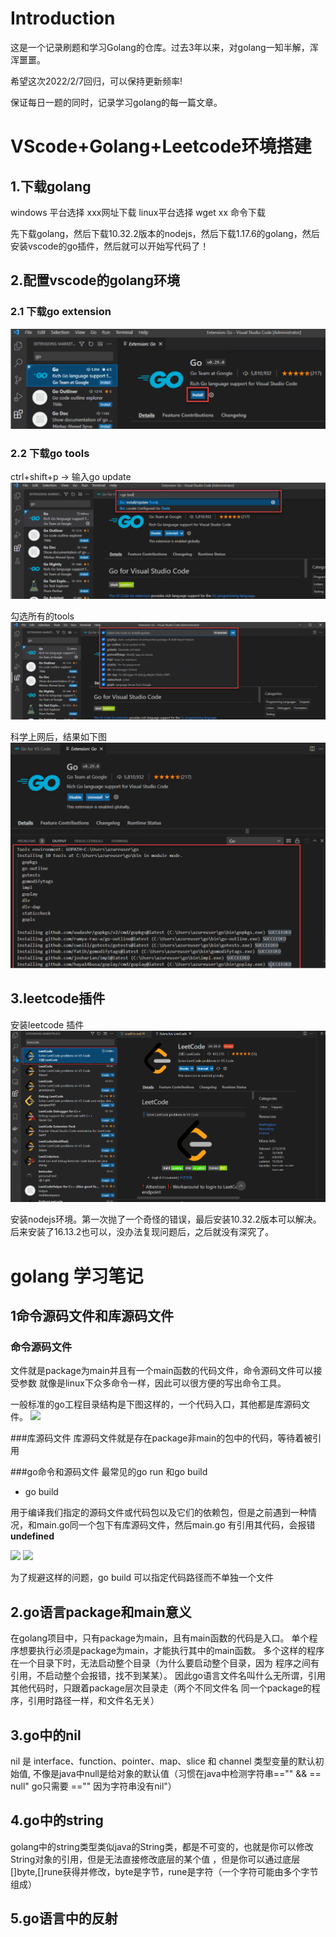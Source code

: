 # Introduction
这是一个记录刷题和学习Golang的仓库。过去3年以来，对golang一知半解，浑浑噩噩。

希望这次2022/2/7回归，可以保持更新频率!

保证每日一题的同时，记录学习golang的每一篇文章。

# VScode+Golang+Leetcode环境搭建

## 1.下载golang

windows 平台选择 xxx网址下载
linux平台选择 wget xx 命令下载

先下载golang，然后下载10.32.2版本的nodejs，然后下载1.17.6的golang，然后安装vscode的go插件，然后就可以开始写代码了！

## 2.配置vscode的golang环境
### 2.1 下载go extension
![](pic/go_extension.png)
### 2.2 下载go tools
ctrl+shift+p -> 输入go update
![](pic/go_tools.png)

勾选所有的tools
![](pic/different_go_tools.png)

科学上网后，结果如下图
![](pic/go_tools_result.png)
## 3.leetcode插件
安装leetcode 插件
![](pic/leetcode.png)

安装nodejs环境。第一次抛了一个奇怪的错误，最后安装10.32.2版本可以解决。后来安装了16.13.2也可以，没办法复现问题后，之后就没有深究了。
# golang 学习笔记

## 1命令源码文件和库源码文件

### 命令源码文件
文件就是package为main并且有一个main函数的代码文件，命令源码文件可以接受参数
就像是linux下众多命令一样，因此可以很方便的写出命令工具。

一般标准的go工程目录结构是下图这样的，一个代码入口，其他都是库源码文件。
![](pic/20190629115035.png)

###库源码文件
库源码文件就是存在package非main的包中的代码，等待着被引用

###go命令和源码文件
最常见的go run 和go build 

- go build 

用于编译我们指定的源码文件或代码包以及它们的依赖包，但是之前遇到一种情况，和main.go同一个包下有库源码文件，然后main.go
有引用其代码，会报错**undefined**

![](pic/20190629120714.png)
![](pic/20190629120723.png)

为了规避这样的问题，go build 可以指定代码路径而不单独一个文件

## 2.go语言package和main意义

在golang项目中，只有package为main，且有main函数的代码是入口。
单个程序想要执行必须是package为main，才能执行其中的main函数。
多个这样的程序在一个目录下时，无法启动整个目录（为什么要启动整个目录，因为
程序之间有引用，不启动整个会报错，找不到某某）。
因此go语言文件名叫什么无所谓，引用其他代码时，只跟着package层次目录走（两个不同文件名
同一个package的程序，引用时路径一样，和文件名无关）


## 3.go中的nil
nil 是 interface、function、pointer、map、slice 和 channel 类型变量的默认初始值,
不像是java中null是给对象的默认值（习惯在java中检测字符串=="" && == null" go只需要 =="" 因为字符串没有nil"）

## 4.go中的string
golang中的string类型类似java的String类，都是不可变的，也就是你可以修改String对象的引用，但是无法直接修改底层的某个值
，但是你可以通过底层[]byte,[]rune获得并修改，byte是字节，rune是字符（一个字符可能由多个字节组成）

## 5.go语言中的反射

